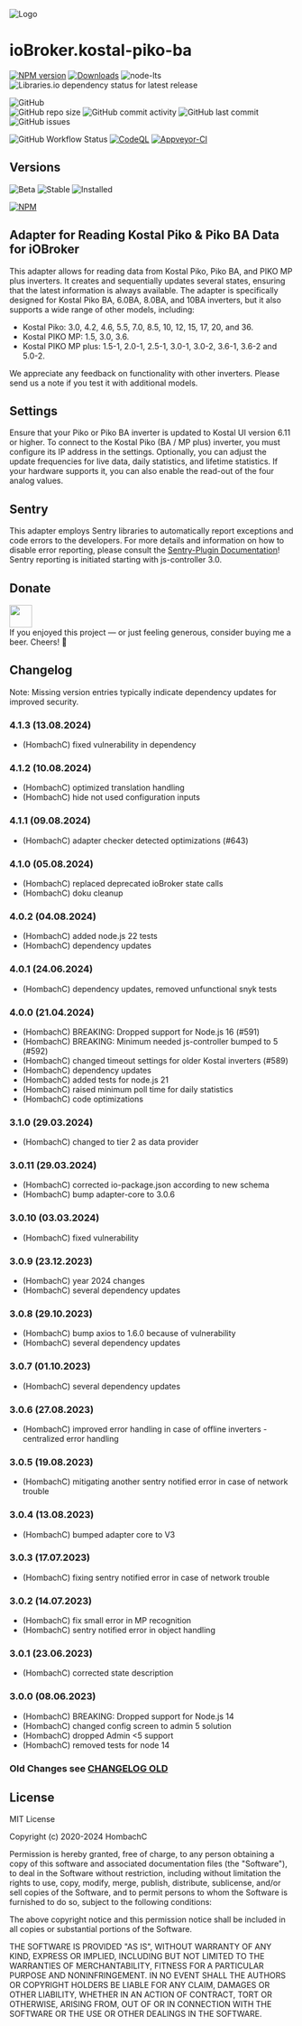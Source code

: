 ![Logo](admin/picoba.png)

# ioBroker.kostal-piko-ba

[![NPM version](https://img.shields.io/npm/v/iobroker.kostal-piko-ba.svg)](https://www.npmjs.com/package/iobroker.kostal-piko-ba)
[![Downloads](https://img.shields.io/npm/dm/iobroker.kostal-piko-ba?label=npm%20downloads&style=flat-square)](https://www.npmjs.com/package/iobroker.kostal-piko-ba)
![node-lts](https://img.shields.io/node/v-lts/iobroker.kostal-piko-ba?style=flat-square)
![Libraries.io dependency status for latest release](https://img.shields.io/librariesio/release/npm/iobroker.kostal-piko-ba?label=npm%20dependencies&style=flat-square)

![GitHub](https://img.shields.io/github/license/hombach/iobroker.kostal-piko-ba?style=flat-square)	
![GitHub repo size](https://img.shields.io/github/repo-size/hombach/iobroker.kostal-piko-ba?logo=github&style=flat-square)
![GitHub commit activity](https://img.shields.io/github/commit-activity/m/hombach/iobroker.kostal-piko-ba?logo=github&style=flat-square)
![GitHub last commit](https://img.shields.io/github/last-commit/hombach/iobroker.kostal-piko-ba?logo=github&style=flat-square)
![GitHub issues](https://img.shields.io/github/issues/hombach/iobroker.kostal-piko-ba?logo=github&style=flat-square)

![GitHub Workflow Status](https://img.shields.io/github/actions/workflow/status/hombach/iobroker.kostal-piko-ba/test-and-release.yml?branch=main&logo=github&style=flat-square)
[![CodeQL](https://github.com/hombach/ioBroker.kostal-piko-ba/actions/workflows/codeql-analysis.yml/badge.svg)](https://github.com/hombach/ioBroker.kostal-piko-ba/actions/workflows/codeql-analysis.yml)
[![Appveyor-CI](https://ci.appveyor.com/api/projects/status/github/hombach/ioBroker.kostal-piko-ba?branch=master&svg=true)](https://ci.appveyor.com/project/hombach/iobroker-kostal-piko-ba)

## Versions

![Beta](https://img.shields.io/npm/v/iobroker.kostal-piko-ba.svg?color=red&label=beta)
![Stable](https://iobroker.live/badges/kostal-piko-ba-stable.svg)
![Installed](https://iobroker.live/badges/kostal-piko-ba-installed.svg)

[![NPM](https://nodei.co/npm/iobroker.kostal-piko-ba.png?downloads=true)](https://nodei.co/npm/iobroker.kostal-piko-ba/)

## Adapter for Reading Kostal Piko & Piko BA Data for iOBroker

This adapter allows for reading data from Kostal Piko, Piko BA, and PIKO MP plus inverters.
It creates and sequentially updates several states, ensuring that the latest information is always available.
The adapter is specifically designed for Kostal Piko BA, 6.0BA, 8.0BA, and 10BA inverters, but it also supports a wide range of other models, including:

- Kostal Piko: 3.0, 4.2, 4.6, 5.5, 7.0, 8.5, 10, 12, 15, 17, 20, and 36.
- Kostal PIKO MP: 1.5, 3.0, 3.6.
- Kostal PIKO MP plus: 1.5-1, 2.0-1, 2.5-1, 3.0-1, 3.0-2, 3.6-1, 3.6-2 and 5.0-2.

We appreciate any feedback on functionality with other inverters. Please send us a note if you test it with additional models.

## Settings

Ensure that your Piko or Piko BA inverter is updated to Kostal UI version 6.11 or higher.
To connect to the Kostal Piko (BA / MP plus) inverter, you must configure its IP address in the settings.
Optionally, you can adjust the update frequencies for live data, daily statistics, and lifetime statistics.
If your hardware supports it, you can also enable the read-out of the four analog values.

## Sentry

This adapter employs Sentry libraries to automatically report exceptions and code errors to the developers. For more details and information on how to disable error reporting, please consult the [Sentry-Plugin Documentation](https://github.com/ioBroker/plugin-sentry#plugin-sentry)! Sentry reporting is initiated starting with js-controller 3.0.

## Donate

<a href="https://www.paypal.com/donate/?hosted_button_id=XFFBB332R4RCQ"><img src="https://raw.githubusercontent.com/Hombach/ioBroker.tibberlink/main/docu/bluePayPal.svg" height="40"></a>  
If you enjoyed this project — or just feeling generous, consider buying me a beer. Cheers! :beers:

## Changelog

Note: Missing version entries typically indicate dependency updates for improved security.

### 4.1.3 (13.08.2024)

* (HombachC) fixed vulnerability in dependency

### 4.1.2 (10.08.2024)

* (HombachC) optimized translation handling
* (HombachC) hide not used configuration inputs

### 4.1.1 (09.08.2024)

* (HombachC) adapter checker detected optimizations (#643)

### 4.1.0 (05.08.2024)

* (HombachC) replaced deprecated ioBroker state calls
* (HombachC) doku cleanup

### 4.0.2 (04.08.2024)

* (HombachC) added node.js 22 tests
* (HombachC) dependency updates

### 4.0.1 (24.06.2024)

* (HombachC) dependency updates, removed unfunctional snyk tests

### 4.0.0 (21.04.2024)

* (HombachC) BREAKING: Dropped support for Node.js 16 (#591)
* (HombachC) BREAKING: Minimum needed js-controller bumped to 5 (#592)
* (HombachC) changed timeout settings for older Kostal inverters (#589)
* (HombachC) dependency updates
* (HombachC) added tests for node.js 21
* (HombachC) raised minimum poll time for daily statistics
* (HombachC) code optimizations

### 3.1.0 (29.03.2024)

* (HombachC) changed to tier 2 as data provider

### 3.0.11 (29.03.2024)

* (HombachC) corrected io-package.json according to new schema
* (HombachC) bump adapter-core to 3.0.6

### 3.0.10 (03.03.2024)

* (HombachC) fixed vulnerability

### 3.0.9 (23.12.2023)

* (HombachC) year 2024 changes
* (HombachC) several dependency updates 

### 3.0.8 (29.10.2023)

* (HombachC) bump axios to 1.6.0 because of vulnerability
* (HombachC) several dependency updates 

### 3.0.7 (01.10.2023)

* (HombachC) several dependency updates 

### 3.0.6 (27.08.2023)

* (HombachC) improved error handling in case of offline inverters - centralized error handling 

### 3.0.5 (19.08.2023)

* (HombachC) mitigating another sentry notified error in case of network trouble

### 3.0.4 (13.08.2023)

* (HombachC) bumped adapter core to V3

### 3.0.3 (17.07.2023)

* (HombachC) fixing sentry notified error in case of network trouble

### 3.0.2 (14.07.2023)

* (HombachC) fix small error in MP recognition
* (HombachC) sentry notified error in object handling

### 3.0.1 (23.06.2023)

* (HombachC) corrected state description

### 3.0.0 (08.06.2023)

* (HombachC) BREAKING: Dropped support for Node.js 14
* (HombachC) changed config screen to admin 5 solution
* (HombachC) dropped Admin <5 support
* (HombachC) removed tests for node 14

### Old Changes see [CHANGELOG OLD](CHANGELOG_OLD.md)

## License
MIT License

Copyright (c) 2020-2024 HombachC

Permission is hereby granted, free of charge, to any person obtaining a copy
of this software and associated documentation files (the "Software"), to deal
in the Software without restriction, including without limitation the rights
to use, copy, modify, merge, publish, distribute, sublicense, and/or sell
copies of the Software, and to permit persons to whom the Software is
furnished to do so, subject to the following conditions:

The above copyright notice and this permission notice shall be included in all
copies or substantial portions of the Software.

THE SOFTWARE IS PROVIDED "AS IS", WITHOUT WARRANTY OF ANY KIND, EXPRESS OR
IMPLIED, INCLUDING BUT NOT LIMITED TO THE WARRANTIES OF MERCHANTABILITY,
FITNESS FOR A PARTICULAR PURPOSE AND NONINFRINGEMENT. IN NO EVENT SHALL THE
AUTHORS OR COPYRIGHT HOLDERS BE LIABLE FOR ANY CLAIM, DAMAGES OR OTHER
LIABILITY, WHETHER IN AN ACTION OF CONTRACT, TORT OR OTHERWISE, ARISING FROM,
OUT OF OR IN CONNECTION WITH THE SOFTWARE OR THE USE OR OTHER DEALINGS IN THE
SOFTWARE.
